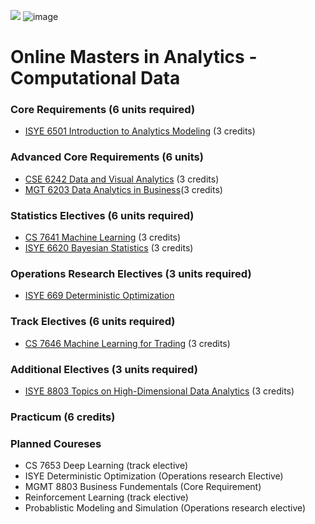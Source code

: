 ![](https://www.google.com/url?sa=i&source=images&cd=&cad=rja&uact=8&ved=2ahUKEwir3NCT84blAhXVfysKHWxiAZEQjRx6BAgBEAQ&url=%2Furl%3Fsa%3Di%26source%3Dimages%26cd%3D%26ved%3D%26url%3Dhttps%253A%252F%252Fcommons.wikimedia.org%252Fwiki%252FFile%253AGeorgia_Tech_shortened_logo.png%26psig%3DAOvVaw0gwFDaBVzImFfPZTvj_cf2%26ust%3D1570426067339709&psig=AOvVaw0gwFDaBVzImFfPZTvj_cf2&ust=1570426067339709)
![image](https://user-images.githubusercontent.com/32135867/66264716-a5ec3000-e7bf-11e9-8d3e-8fdad084669c.png)

# Online Masters in Analytics - Computational Data

### Core Requirements (6 units required)

* [ISYE 6501 Introduction to Analytics Modeling](https://github.com/scotttarlow/ISYE-6501-Intro-to-Analytics-Modeling) (3 credits)

### Advanced Core Requirements (6 units)

* [CSE 6242 Data and Visual Analytics](https://github.com/scotttarlow/CSE-6242-Data-and-Visual-Analytics) (3 credits)
* [MGT 6203 Data Analytics in Business](https://github.com/scotttarlow/MGT-6203-Data-Analytics-in-Business)(3 credits)

### Statistics Electives (6 units required)

* [CS 7641 Machine Learning](https://github.com/scotttarlow/CSE-7641-Machine-Learning) (3 credits)
* [ISYE 6620 Bayesian Statistics](https://github.com/scotttarlow/ISYE-6620-Bayesian-Statistics) (3 credits)



### Operations Research Electives (3 units required)
* [ISYE 669 Deterministic Optimization](https://github.com/scotttarlow/ISYE-6669-Deterministic-Optimization)


### Track Electives (6 units required)
* [CS 7646 Machine Learning for Trading](https://github.com/scotttarlow/CS-7646-Machine-Learning-for-Trading) (3 credits)


### Additional Electives (3 units required)
* [ISYE 8803 Topics on High-Dimensional Data Analytics](https://github.com/scotttarlow/ISYE-8803-Topics-on-High-Dimensional-Data-Analytics) (3 credits)

### Practicum (6 credits) 


### Planned Coureses
* CS 7653 Deep Learning (track elective)
* ISYE Deterministic Optimization (Operations research Elective)
* MGMT 8803 Business Fundementals (Core Requirement)
* Reinforcement Learning (track elective)
* Probablistic Modeling and Simulation (Operations research elective)
